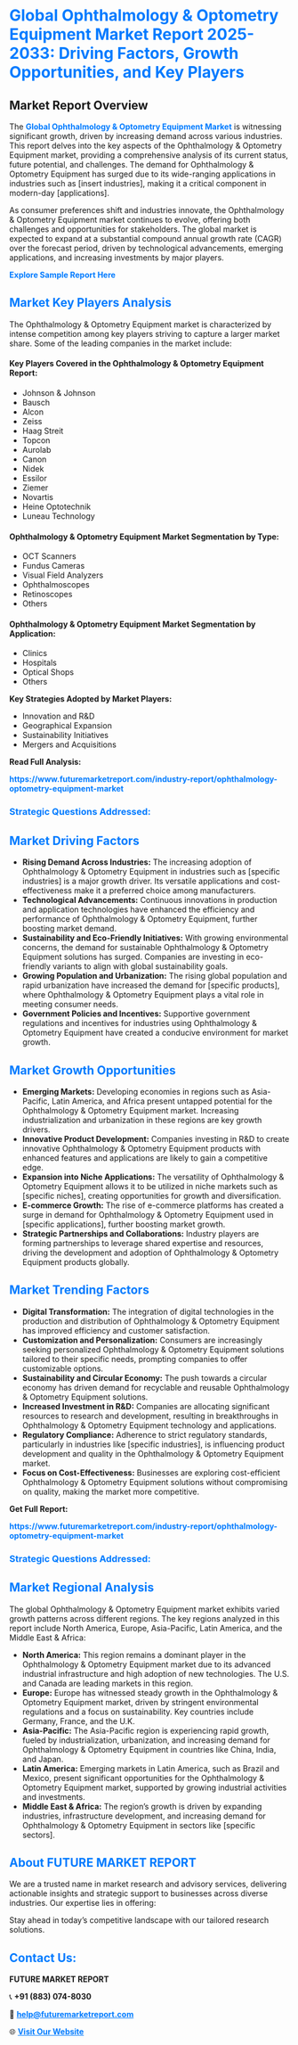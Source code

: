 <h1 style="color: #007BFF;">Global Ophthalmology & Optometry Equipment Market Report 2025-2033: Driving Factors, Growth Opportunities, and Key Players</h1>

<section id="overview">
<h2>Market Report Overview</h2>
<p>The <a href="https://www.futuremarketreport.com/industry-report/ophthalmology-optometry-equipment-market" style="color: #007BFF; text-decoration: none;"><strong>Global Ophthalmology & Optometry Equipment Market</strong></a> is witnessing significant growth, driven by increasing demand across various industries. This report delves into the key aspects of the Ophthalmology & Optometry Equipment market, providing a comprehensive analysis of its current status, future potential, and challenges. The demand for Ophthalmology & Optometry Equipment has surged due to its wide-ranging applications in industries such as [insert industries], making it a critical component in modern-day [applications].</p>
<p>As consumer preferences shift and industries innovate, the Ophthalmology & Optometry Equipment market continues to evolve, offering both challenges and opportunities for stakeholders. The global market is expected to expand at a substantial compound annual growth rate (CAGR) over the forecast period, driven by technological advancements, emerging applications, and increasing investments by major players.</p>
</section>

<section id="overview">
<p><a href="https://www.futuremarketreport.com/request-sample/reportId=58271" style="color: #007BFF; text-decoration: none;"><strong>Explore Sample Report Here</strong></a></p>
</section>

<section id="key-players">
<h2 style="color: #007BFF;">Market Key Players Analysis</h2>
<p>The Ophthalmology & Optometry Equipment market is characterized by intense competition among key players striving to capture a larger market share. Some of the leading companies in the market include:</p>
<h4>Key Players Covered in the Ophthalmology & Optometry Equipment Report:</h4>
<ul><li>Johnson &amp; Johnson</li><li>Bausch</li><li>Alcon</li><li>Zeiss</li><li>Haag Streit</li><li>Topcon</li><li>Aurolab</li><li>Canon</li><li>Nidek</li><li>Essilor</li><li>Ziemer</li><li>Novartis</li><li>Heine Optotechnik</li><li>Luneau Technology</li></ul>
<h4>Ophthalmology & Optometry Equipment Market Segmentation by Type:</h4>
<ul><li>OCT Scanners</li><li>Fundus Cameras</li><li>Visual Field Analyzers</li><li>Ophthalmoscopes</li><li>Retinoscopes</li><li>Others</li></ul>

<h4>Ophthalmology & Optometry Equipment Market Segmentation by Application:</h4>
<ul><li>Clinics</li><li>Hospitals</li><li>Optical Shops</li><li>Others</li></ul>
<p><strong>Key Strategies Adopted by Market Players:</strong></p>
<ul>
<li>Innovation and R&D</li>
<li>Geographical Expansion</li>
<li>Sustainability Initiatives</li>
<li>Mergers and Acquisitions</li>
</ul>
</section>

<section>
<p><strong>Read Full Analysis: </strong></p><a href="https://www.futuremarketreport.com/industry-report/ophthalmology-optometry-equipment-market" style="color: #007BFF; text-decoration: none;"><strong>https://www.futuremarketreport.com/industry-report/ophthalmology-optometry-equipment-market</strong></a>
<h3 style="color: #007BFF;">Strategic Questions Addressed:</h3>
</section>

<section id="driving-factors">
<h2 style="color: #007BFF;">Market Driving Factors</h2>
<ul>
<li><strong>Rising Demand Across Industries:</strong> The increasing adoption of Ophthalmology & Optometry Equipment in industries such as [specific industries] is a major growth driver. Its versatile applications and cost-effectiveness make it a preferred choice among manufacturers.</li>
<li><strong>Technological Advancements:</strong> Continuous innovations in production and application technologies have enhanced the efficiency and performance of Ophthalmology & Optometry Equipment, further boosting market demand.</li>
<li><strong>Sustainability and Eco-Friendly Initiatives:</strong> With growing environmental concerns, the demand for sustainable Ophthalmology & Optometry Equipment solutions has surged. Companies are investing in eco-friendly variants to align with global sustainability goals.</li>
<li><strong>Growing Population and Urbanization:</strong> The rising global population and rapid urbanization have increased the demand for [specific products], where Ophthalmology & Optometry Equipment plays a vital role in meeting consumer needs.</li>
<li><strong>Government Policies and Incentives:</strong> Supportive government regulations and incentives for industries using Ophthalmology & Optometry Equipment have created a conducive environment for market growth.</li>
</ul>
</section>

<section id="growth-opportunities">
<h2 style="color: #007BFF;">Market Growth Opportunities</h2>
<ul>
<li><strong>Emerging Markets:</strong> Developing economies in regions such as Asia-Pacific, Latin America, and Africa present untapped potential for the Ophthalmology & Optometry Equipment market. Increasing industrialization and urbanization in these regions are key growth drivers.</li>
<li><strong>Innovative Product Development:</strong> Companies investing in R&D to create innovative Ophthalmology & Optometry Equipment products with enhanced features and applications are likely to gain a competitive edge.</li>
<li><strong>Expansion into Niche Applications:</strong> The versatility of Ophthalmology & Optometry Equipment allows it to be utilized in niche markets such as [specific niches], creating opportunities for growth and diversification.</li>
<li><strong>E-commerce Growth:</strong> The rise of e-commerce platforms has created a surge in demand for Ophthalmology & Optometry Equipment used in [specific applications], further boosting market growth.</li>
<li><strong>Strategic Partnerships and Collaborations:</strong> Industry players are forming partnerships to leverage shared expertise and resources, driving the development and adoption of Ophthalmology & Optometry Equipment products globally.</li>
</ul>
</section>

<section id="trending-factors">
<h2 style="color: #007BFF;">Market Trending Factors</h2>
<ul>
<li><strong>Digital Transformation:</strong> The integration of digital technologies in the production and distribution of Ophthalmology & Optometry Equipment has improved efficiency and customer satisfaction.</li>
<li><strong>Customization and Personalization:</strong> Consumers are increasingly seeking personalized Ophthalmology & Optometry Equipment solutions tailored to their specific needs, prompting companies to offer customizable options.</li>
<li><strong>Sustainability and Circular Economy:</strong> The push towards a circular economy has driven demand for recyclable and reusable Ophthalmology & Optometry Equipment solutions.</li>
<li><strong>Increased Investment in R&D:</strong> Companies are allocating significant resources to research and development, resulting in breakthroughs in Ophthalmology & Optometry Equipment technology and applications.</li>
<li><strong>Regulatory Compliance:</strong> Adherence to strict regulatory standards, particularly in industries like [specific industries], is influencing product development and quality in the Ophthalmology & Optometry Equipment market.</li>
<li><strong>Focus on Cost-Effectiveness:</strong> Businesses are exploring cost-efficient Ophthalmology & Optometry Equipment solutions without compromising on quality, making the market more competitive.</li>
</ul>
</section>

<section>
<p><strong>Get Full Report: </strong></p><a href="https://www.futuremarketreport.com/industry-report/ophthalmology-optometry-equipment-market" style="color: #007BFF; text-decoration: none;"><strong>https://www.futuremarketreport.com/industry-report/ophthalmology-optometry-equipment-market</strong></a>
<h3 style="color: #007BFF;">Strategic Questions Addressed:</h3>
</section>


<section id="regional-analysis">
<h2 style="color: #007BFF;">Market Regional Analysis</h2>
<p>The global Ophthalmology & Optometry Equipment market exhibits varied growth patterns across different regions. The key regions analyzed in this report include North America, Europe, Asia-Pacific, Latin America, and the Middle East & Africa:</p>
<ul>
<li><strong>North America:</strong> This region remains a dominant player in the Ophthalmology & Optometry Equipment market due to its advanced industrial infrastructure and high adoption of new technologies. The U.S. and Canada are leading markets in this region.</li>
<li><strong>Europe:</strong> Europe has witnessed steady growth in the Ophthalmology & Optometry Equipment market, driven by stringent environmental regulations and a focus on sustainability. Key countries include Germany, France, and the U.K.</li>
<li><strong>Asia-Pacific:</strong> The Asia-Pacific region is experiencing rapid growth, fueled by industrialization, urbanization, and increasing demand for Ophthalmology & Optometry Equipment in countries like China, India, and Japan.</li>
<li><strong>Latin America:</strong> Emerging markets in Latin America, such as Brazil and Mexico, present significant opportunities for the Ophthalmology & Optometry Equipment market, supported by growing industrial activities and investments.</li>
<li><strong>Middle East & Africa:</strong> The region’s growth is driven by expanding industries, infrastructure development, and increasing demand for Ophthalmology & Optometry Equipment in sectors like [specific sectors].</li>
</ul>
</section>

<footer>
<h2 style="color: #007BFF;">About FUTURE MARKET REPORT</h2>
<p>We are a trusted name in market research and advisory services, delivering actionable insights and strategic support to businesses across diverse industries. Our expertise lies in offering:</p>

<p>Stay ahead in today’s competitive landscape with our tailored research solutions.</p>

<h2 style="color: #007BFF;">Contact Us:</h2>
<p><strong>FUTURE MARKET REPORT</strong></p>
<p>📞 <strong>+91 (883) 074-8030</strong></p>
<p>📧 <strong><a href="mailto:help@futuremarketreport.com" style="color: #007BFF;">help@futuremarketreport.com</a></strong></p>
<p>🌐 <strong><a href="https://www.futuremarketreport.com/" style="color: #007BFF;">Visit Our Website</a></strong></p>
</footer>